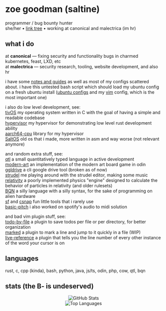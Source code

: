 # zoe goodman (saltine)

programmer / bug bounty hunter  
she/her • [link tree](saltytine.github.io/1/) • working at canonical and malectrica (im hr)  

## what i do

at **canonical** — fixing security and functionality bugs in charmed kubernetes, feast, LXD, etc  
at **malectrica** — security research, tooling, website development, and also hr  
  
i have some [notes and guides](https://github.com/saltytine/notes-and-guides) as well as most of my configs scattered about. i have this untested bash script which should load my ubuntu config on a fresh ubuntu install ([ubuntu configs](https://github.com/saltytine/MyUbuntu) and my [vim](https://github.com/saltytine/vim/) config, which is the most important one)  
  
i also do low level development, see:  
[tivOS](https://github.com/saltytine/tivOS) my operating system written in C with the goal of having a simple and readable codebase  
[hypervisor](https://github.com/saltytine/hypervisor) my hypervisor for demonstrating low level rust development ability  
[aarch64-cpu](https://github.com/saltytine/aarch64-cpu) library for my hypervisor  
[SaltOS](https://github.com/saltytine/SaltOS) old os that i made, more written in asm and way worse (not relevant anymore)  
  
and random extra stuff, see:  
[qtl](https://github.com/saltytine/qtl) a small quantitatively typed language in active development  
[modern-art](https://github.com/saltytine/modern-art) an implementation of the modern art board game in odin  
[ggldrive](https://github.com/saltytine/ggldrive) a cli google drive tool (broken as of now)  
[strudel](https://github.com/saltytine/strudel) me playing around with the strudel editor, making some music  
[relativity](https://github.com/saltytine/relativity) a poorly implemented physics "engine" designed to calculate the behavior of particles in relativity (and older rulesets)  
[BQN](https://github.com/saltytine/BQN) a silly language with a silly syntax, for the sake of programming on alien hardware  
[sf](https://github.com/saltytine/sf) and [csnap](https://github.com/saltytine/csnap) fun little tools that i rarely use  
[basic-pitch](https://github.com/spotify/basic-pitch) i also worked on spotify's audio to midi solution  
  
and bad vim plugin stuff, see:  
[todo-by-file](https://github.com/saltytine/todo-by-file) a plugin to save todos per file or per directory, for better organization  
[marked](https://github.com/saltytine/marked) a plugin to mark a line and jump to it quickly in a file (WIP)  
[live-reference](https://github.com/saltytine/live-reference) a plugin that tells you the line number of every other instance of the word your cursor is on  

## languages

rust, c, cpp (kinda), bash, python, java, js/ts, odin, php, cow, qtl, bqn

## stats (the B- is undeserved)
<div align="center">
  <img src="https://github-readme-stats.vercel.app/api?username=saltytine&show_icons=true&theme=radical&hide_border=true" alt="GitHub Stats" />
</div>

<div align="center">
  <img src="https://github-readme-stats.vercel.app/api/top-langs/?username=saltytine&layout=compact&theme=radical&hide_border=true" alt="Top Languages" />
</div>
